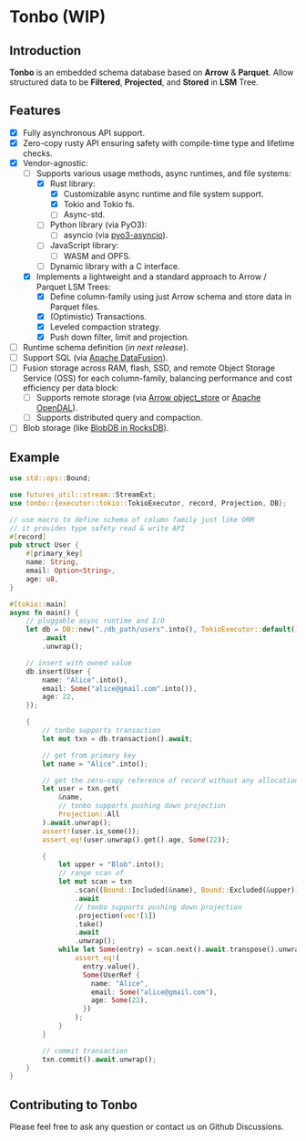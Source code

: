 # Tonbo (WIP)

## Introduction

**Tonbo** is an embedded schema database based on **Arrow** & **Parquet**. Allow structured data to be **Filtered**, **Projected**, and **Stored** in **LSM** Tree.

## Features

- [x] Fully asynchronous API support.
- [x] Zero-copy rusty API ensuring safety with compile-time type and lifetime checks.
- [x] Vendor-agnostic:
  - [ ] Supports various usage methods, async runtimes, and file systems:
    - [x] Rust library:
      - [x] Customizable async runtime and file system support.
      - [x] Tokio and Tokio fs.
      - [ ] Async-std.
    - [ ] Python library (via PyO3):
      - [ ] asyncio (via [pyo3-asyncio](https://github.com/awestlake87/pyo3-asyncio)).
    - [ ] JavaScript library:
      - [ ] WASM and OPFS.
    - [ ] Dynamic library with a C interface.
  - [x] Implements a lightweight and a standard approach to Arrow / Parquet LSM Trees:
    - [x] Define column-family using just Arrow schema and store data in Parquet files.
    - [x] (Optimistic) Transactions.
    - [x] Leveled compaction strategy.
    - [x] Push down filter, limit and projection.
- [ ] Runtime schema definition (*in next release*).
- [ ] Support SQL (via [Apache DataFusion](https://datafusion.apache.org/)).
- [ ] Fusion storage across RAM, flash, SSD, and remote Object Storage Service (OSS) for each column-family, balancing performance and cost efficiency per data block:
  - [ ] Supports remote storage (via [Arrow object_store](https://github.com/apache/arrow-rs/tree/master/object_store) or [Apache OpenDAL](https://github.com/apache/opendal)).
  - [ ] Supports distributed query and compaction.
- [ ] Blob storage (like [BlobDB in RocksDB](https://github.com/facebook/rocksdb/wiki/BlobDB)).

## Example

```rust
use std::ops::Bound;

use futures_util::stream::StreamExt;
use tonbo::{executor::tokio::TokioExecutor, record, Projection, DB};

// use macro to define schema of column family just like ORM
// it provides type safety read & write API
#[record]
pub struct User {
    #[primary_key]
    name: String,
    email: Option<String>,
    age: u8,
}

#[tokio::main]
async fn main() {
    // pluggable async runtime and I/O
    let db = DB::new("./db_path/users".into(), TokioExecutor::default())
        .await
        .unwrap();

    // insert with owned value
    db.insert(User {
        name: "Alice".into(),
        email: Some("alice@gmail.com".into()),
        age: 22,
    });

    {
        // tonbo supports transaction
        let mut txn = db.transaction().await;

        // get from primary key
        let name = "Alice".into();

        // get the zero-copy reference of record without any allocations.
        let user = txn.get(
            &name,
            // tonbo supports pushing down projection
            Projection::All
        ).await.unwrap();
        assert!(user.is_some());
        assert_eq!(user.unwrap().get().age, Some(22));

        {
            let upper = "Blob".into();
            // range scan of
            let mut scan = txn
                .scan((Bound::Included(&name), Bound::Excluded(&upper)))
                .await
                // tonbo supports pushing down projection
                .projection(vec![1])
                .take()
                .await
                .unwrap();
            while let Some(entry) = scan.next().await.transpose().unwrap() {
                assert_eq!(
                  entry.value(),
                  Some(UserRef {
                    name: "Alice",
                    email: Some("alice@gmail.com"),
                    age: Some(22),
                  })
                );
            }
        }

        // commit transaction
        txn.commit().await.unwrap();
    }
}

```

## Contributing to Tonbo
Please feel free to ask any question or contact us on Github Discussions.
